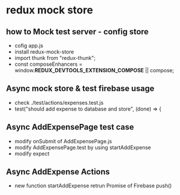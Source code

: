 # redux mock store

## how to Mock test server - config store

- cofig app.js
- install redux-mock-store
- import thunk from "redux-thunk";
- const composeEnhancers = window.**REDUX_DEVTOOLS_EXTENSION_COMPOSE** || compose;

## Async mock store & test firebase usage

- check ./test/actions/expenses.test.js
- test("should add expense to database and store", (done) => {

## Async AddExpensePage test case

- modify onSubmit of AddExpensePage.js
- modify AddExpensePage.test by using startAddExpense
- modify expect

## Async AddExpense Actions

- new function startAddExpense retrun Promise of Firebase push()
